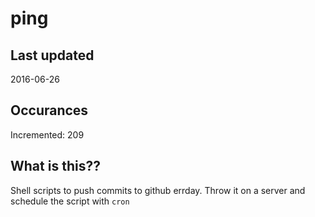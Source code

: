 # ping

## Last updated
2016-06-26

## Occurances
Incremented: 209

## What is this?? 
Shell scripts to push commits to github errday. Throw it on a server and schedule the script with `cron`
